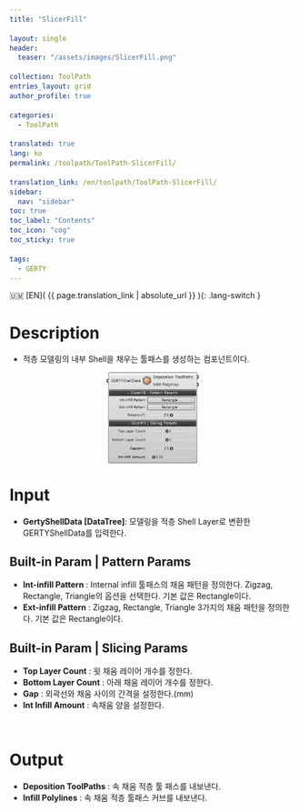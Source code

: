 ```yaml
---
title: "SlicerFill"

layout: single
header:
  teaser: "/assets/images/SlicerFill.png"

collection: ToolPath
entries_layout: grid
author_profile: true

categories:
  - ToolPath

translated: true
lang: ko
permalink: /toolpath/ToolPath-SlicerFill/

translation_link: /en/toolpath/ToolPath-SlicerFill/
sidebar:
  nav: "sidebar"
toc: true
toc_label: "Contents"
toc_icon: "cog"
toc_sticky: true

tags: 
  - GERTY
---
```


:us_outlying_islands: [EN]( {{ page.translation_link | absolute_url }} ){: .lang-switch }

# Description

* 적층 모델링의 내부 Shell을 채우는 툴패스를 생성하는 컴포넌트이다.

<p align="center">  <img src="/assets/images/SlicerFill.png" align="center" width="32%"></p>

# Input

* **GertyShellData [DataTree]**: 모델링을 적층 Shell Layer로 변환한 GERTYShellData를 입력한다.

## Built-in Param | Pattern Params

* **Int-infill Pattern** : Internal infill 툴패스의 채움 패턴을 정의한다. Zigzag, Rectangle, Triangle의 옵션을 선택한다. 기본 값은 Rectangle이다.
* **Ext-infill Pattern** :  Zigzag, Rectangle, Triangle 3가지의 채움 패턴을 정의한다. 기본 값은 Rectangle이다.

## Built-in Param | Slicing Params

* **Top Layer Count** : 윗 채움 레이어 개수를 정한다.
* **Bottom Layer Count** : 아래 채움 레이어 개수를 정한다.
* **Gap** : 외곽선와 채움 사이의 간격을 설정한다.(mm)
* **Int Infill Amount** : 속채움 양을 설정한다.

<br>

# Output

* **Deposition ToolPaths** : 속 채움 적층 툴 패스를 내보낸다.
* **Infill Polylines** : 속 채움 적층 툴패스 커브를 내보낸다.